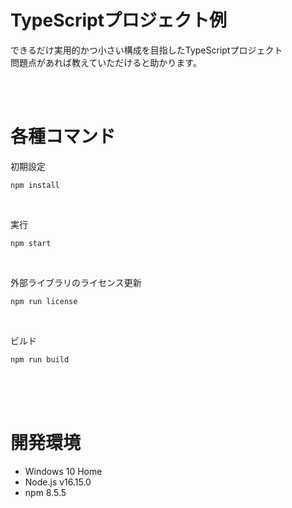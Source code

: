 # TypeScriptプロジェクト例
できるだけ実用的かつ小さい構成を目指したTypeScriptプロジェクト  
問題点があれば教えていただけると助かります。  
   
<br>
<br>

# 各種コマンド
初期設定
```
npm install
```
<br>


実行
```
npm start
```
<br>


外部ライブラリのライセンス更新
```
npm run license
```
<br>


ビルド
```
npm run build
```
<br>

   

<br>
<br>

# 開発環境
* Windows 10 Home
* Node.js v16.15.0
* npm 8.5.5
